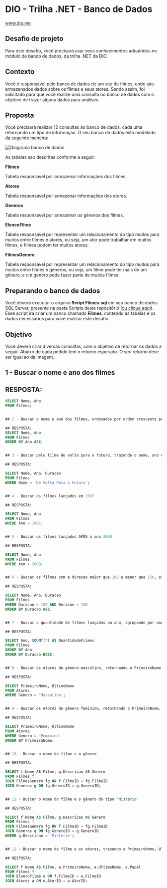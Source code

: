 # DIO - Trilha .NET - Banco de Dados
www.dio.me

## Desafio de projeto
Para este desafio, você precisará usar seus conhecimentos adquiridos no módulo de banco de dados, da trilha .NET da DIO.

## Contexto
Você é responsável pelo banco de dados de um site de filmes, onde são armazenados dados sobre os filmes e seus atores. Sendo assim, foi solicitado para que você realize uma consulta no banco de dados com o objetivo de trazer alguns dados para análises.

## Proposta
Você precisará realizar 12 consultas ao banco de dados, cada uma retornando um tipo de informação.
O seu banco de dados está modelado da seguinte maneira:

![Diagrama banco de dados](Imagens/diagrama.png)

As tabelas sao descritas conforme a seguir:

**Filmes**

Tabela responsável por armazenar informações dos filmes.

**Atores**

Tabela responsável por armazenar informações dos atores.

**Generos**

Tabela responsável por armazenar os gêneros dos filmes.

**ElencoFilme**

Tabela responsável por representar um relacionamento do tipo muitos para muitos entre filmes e atores, ou seja, um ator pode trabalhar em muitos filmes, e filmes
podem ter muitos atores.

**FilmesGenero**

Tabela responsável por representar um relacionamento do tipo muitos para muitos entre filmes e gêneros, ou seja, um filme pode ter mais de um gênero, e um genêro pode fazer parte de muitos filmes.

## Preparando o banco de dados
Você deverá executar o arquivo **Script Filmes.sql** em seu banco de dados SQL Server, presente na pasta Scripts deste repositório ([ou clique aqui](Script%20Filmes.sql)). Esse script irá criar um banco chamado **Filmes**, contendo as tabelas e os dados necessários para você realizar este desafio.

## Objetivo
Você deverá criar diversas consultas, com o objetivo de retornar os dados a seguir. Abaixo de cada pedido tem o retorno esperado. O seu retorno deve ser igual ao da imagem.

## 1 - Buscar o nome e ano dos filmes

## RESPOSTA:

```sql
SELECT Nome, Ano
FROM Filmes;


## 2 - Buscar o nome e ano dos filmes, ordenados por ordem crescente pelo ano

## RESPOSTA:
SELECT Nome, Ano
FROM Filmes
ORDER BY Ano ASC;


## 3 - Buscar pelo filme de volta para o futuro, trazendo o nome, ano e a duração

## RESPOSTA:

SELECT Nome, Ano, Duracao
FROM Filmes
WHERE Nome = 'De Volta Para o Futuro';


## 4 - Buscar os filmes lançados em 1997

## RESPOSTA:

SELECT Nome, Ano
FROM Filmes
WHERE Ano = 1997;


## 5 - Buscar os filmes lançados APÓS o ano 2000

## RESPOSTA:

SELECT Nome, Ano
FROM Filmes
WHERE Ano > 2000;


## 6 - Buscar os filmes com a duracao maior que 100 e menor que 150, ordenando pela duracao em ordem crescente

## RESPOSTA:

SELECT Nome, Ano, Duracao
FROM Filmes
WHERE Duracao > 100 AND Duracao < 150
ORDER BY Duracao ASC;


## 7 - Buscar a quantidade de filmes lançadas no ano, agrupando por ano, ordenando pela duracao em ordem decrescente

## RESPOSTA:

SELECT Ano, COUNT(*) AS QuantidadeFilmes
FROM Filmes
GROUP BY Ano
ORDER BY Duracao DESC;


## 8 - Buscar os Atores do gênero masculino, retornando o PrimeiroNome, UltimoNome

## RESPOSTA:

SELECT PrimeiroNome, UltimoNome
FROM Atores
WHERE Genero = 'Masculino';


## 9 - Buscar os Atores do gênero feminino, retornando o PrimeiroNome, UltimoNome, e ordenando pelo PrimeiroNome

## RESPOSTA:

SELECT PrimeiroNome, UltimoNome
FROM Atores
WHERE Genero = 'Feminino'
ORDER BY PrimeiroNome;


## 10 - Buscar o nome do filme e o gênero

## RESPOSTA:

SELECT f.Nome AS Filme, g.Descricao AS Genero
FROM Filmes f
JOIN FilmesGenero fg ON f.FilmeID = fg.FilmeID
JOIN Generos g ON fg.GeneroID = g.GeneroID;


## 11 - Buscar o nome do filme e o gênero do tipo "Mistério"

## RESPOSTA:

SELECT f.Nome AS Filme, g.Descricao AS Genero
FROM Filmes f
JOIN FilmesGenero fg ON f.FilmeID = fg.FilmeID
JOIN Generos g ON fg.GeneroID = g.GeneroID
WHERE g.Descricao = 'Mistério';


## 12 - Buscar o nome do filme e os atores, trazendo o PrimeiroNome, UltimoNome e seu Papel

## RESPOSTA:

SELECT f.Nome AS Filme, a.PrimeiroNome, a.UltimoNome, e.Papel
FROM Filmes f
JOIN ElencoFilme e ON f.FilmeID = e.FilmeID
JOIN Atores a ON e.AtorID = a.AtorID;

